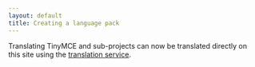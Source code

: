 ```yaml
---
layout: default
title: Creating a language pack
---
```


Translating TinyMCE and sub-projects can now be translated directly on this site using the [translation service](https://www.tiny.cloud/download/language-packages/).
